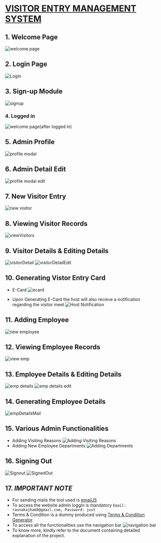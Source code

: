 # <u>VISITOR ENTRY MANAGEMENT SYSTEM</u>
## 1. Welcome Page
![welcome page](https://user-images.githubusercontent.com/87773225/212355781-e3ae0403-662b-498d-8b2f-795953f75e0f.png)

## 2. Login Page
![Login](https://user-images.githubusercontent.com/87773225/212355690-6eab6cbd-b084-45f3-a77c-c672ebbbd8d1.png)

## 3. Sign-up Module
![signup](https://user-images.githubusercontent.com/87773225/212355732-b6c0c7a0-e329-4a92-aeaf-848d5d18e2db.png)

### 4. Logged in
![welcome page(after logged in)](https://user-images.githubusercontent.com/87773225/212355767-61410fb5-ad94-4349-b7cb-d2e20db01f9d.png)

## 5. Admin Profile
![profile modal](https://user-images.githubusercontent.com/87773225/212355727-443915ae-1c88-4c37-aa55-6c4410d405d9.png)

## 6. Admin Detail Edit
![profile modal edit](https://user-images.githubusercontent.com/87773225/212355723-5fbfc58f-aa9c-42f5-96f0-da8f8eb6e9b1.png)

## 7. New Visitor Entry
![new visitor](https://user-images.githubusercontent.com/87773225/212355709-acc28f8d-7c0f-456d-bb5c-53f8913c16ba.png)

## 8. Viewing Visitor Records
![viewVisitors](https://user-images.githubusercontent.com/87773225/212355753-56745f61-c576-4e1d-9df3-8b53083d57f7.png)

## 9. Visitor Details & Editing Details
![visitorDetail](https://user-images.githubusercontent.com/87773225/212355761-fc235bb4-98e1-4fb8-b892-20d57b6b2c70.png)
![visitorDetailEdit](https://user-images.githubusercontent.com/87773225/212363829-ea42bdec-3111-42c8-9511-8a56412e3173.png)


## 10. Generating Vistor Entry Card
* E-Card
![ecard](https://user-images.githubusercontent.com/87773225/212355664-e40990ec-cb5e-4b8a-bf9a-60fd10164f51.png)

* Upon Generating E-Card the host will also recieve a notification regarding the visitor meet
![Host Notification](https://user-images.githubusercontent.com/87773225/212359350-82146eb8-5bd9-4ce2-b2ce-96d054cf1fa3.jpeg)

## 11. Adding Employee
![new employee](https://user-images.githubusercontent.com/87773225/212355697-62a8a9ae-e499-446a-a405-c51f68a2c957.png)


## 12. Viewing Employee Records
![view emp](https://user-images.githubusercontent.com/87773225/212355742-c0f0e7bc-b188-415e-b756-53c64c33b80e.png)


## 13. Employee Details & Editing Details
 ![emp details](https://user-images.githubusercontent.com/87773225/212355675-fd2dfb48-7ace-4e2d-aa7d-602cd54c5131.png)
 ![emp details edit](https://user-images.githubusercontent.com/87773225/212363817-0bfa87fe-6587-441a-83ef-42e66cf40cb1.png)

## 14. Generating Employee Details
![empDetailsMail](https://user-images.githubusercontent.com/87773225/212355684-9c73db75-1169-455c-ae7b-c6c471d93b9d.png)

## 15. Various Admin Functionalities
* Adding Visiting Reasons
![Adding Visiting Reasons](https://user-images.githubusercontent.com/87773225/212363785-fb973202-a82b-4be6-896f-3d07ebb9d009.png)
* Adding New Employee Departments
![Adding Departments](https://user-images.githubusercontent.com/87773225/212363807-1a52681f-e947-4e54-9277-d1d9f8d91152.png)


## 16. Signing Out
![Signout](https://user-images.githubusercontent.com/87773225/212363770-cb3d47c6-c608-4835-a843-fe7b86517360.png)
![SignedOut](https://user-images.githubusercontent.com/87773225/212363339-3974cd6c-dcf2-436a-813b-7910ec9f2919.png)


## 17. **_IMPORTANT NOTE_**

* For sending mails the tool used is [emailJS](https://www.emailjs.com/)
* To access the website admin loggin is mandatory
 `Email: raunakojha60@gmail.com,
  Password: just
 `
* Terms & Condition is a dummy produced using [Terms & Condition Generator](https://www.termsandconditionsgenerator.com/)
* To access all the functionalities use the navigation bar
  ![navigation bar](https://user-images.githubusercontent.com/87773225/212369484-9e6b2836-d53e-44d8-a35c-3825fb347c51.png)
* To know more, kindly refer to the document containing detailed explanation of the project.  

















